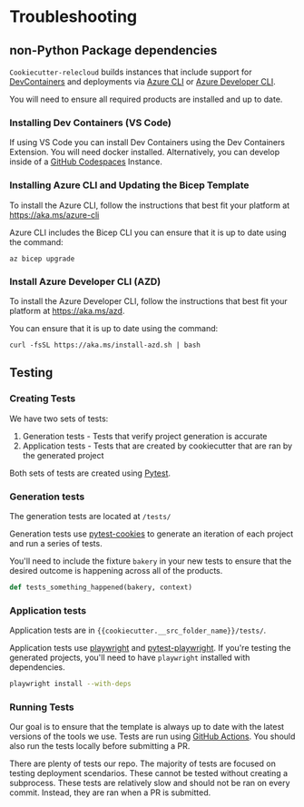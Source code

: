 # Troubleshooting

## non-Python Package dependencies
`Cookiecutter-relecloud` builds instances that include support for [DevContainers](https://containers.dev) and deployments via [Azure CLI](https://aka.ms/azure-cli) or [Azure Developer CLI](https://aka.ms/azd).

You will need to ensure all required products are installed and up to date.

### Installing Dev Containers (VS Code)

If using VS Code you can install Dev Containers using the Dev Containers Extension. You will need docker installed. Alternatively, you can develop inside of a [GitHub Codespaces](https://github.com/features/codespaces) Instance.

### Installing Azure CLI and Updating the Bicep Template

To install the Azure CLI, follow the instructions that best fit your platform at <https://aka.ms/azure-cli>

Azure CLI includes the Bicep CLI you can ensure that it is up to date using the command:

```shell
az bicep upgrade
```

### Install Azure Developer CLI (AZD)

To install the Azure Developer CLI, follow the instructions that best fit your platform at <https://aka.ms/azd>.

You can ensure that it is up to date using the command:

```shell
curl -fsSL https://aka.ms/install-azd.sh | bash
```

## Testing

### Creating Tests
We have two sets of tests:
1. Generation tests - Tests that verify project generation is accurate
2. Application tests - Tests that are created by cookiecutter that are ran by the generated project

Both sets of tests are created using [Pytest](https://pytest.org).

### Generation tests

The generation tests are located at `/tests/` 

Generation tests use [pytest-cookies](https://github.com/hackebrot/pytest-cookies) to generate an iteration of each project and run a series of tests.

You'll need to include the fixture `bakery` in your new tests to ensure that the desired outcome is happening across all of the products.

```python
def tests_something_happened(bakery, context)
```

### Application tests

Application tests are in `{{cookiecutter.__src_folder_name}}/tests/`.

Application tests use [playwright](https://playwright.dev/python/) and [pytest-playwright](https://github.com/microsoft/playwright-pytest). If you're testing the generated projects, you'll need to have `playwright` installed with dependencies.

```sh
playwright install --with-deps
```


### Running Tests

Our goal is to ensure that the template is always up to date with the latest versions of the tools we use. Tests are run using [GitHub Actions](https://github.com/kjaymiller/cookiecutter-relecloud/actions). You should also run the tests locally before submitting a PR.

There are plenty of tests our repo. The majority of tests are focused on testing deployment scendarios. These cannot be tested without creating a subprocess. These tests are relatively slow and should not be ran on every commit. Instead, they are ran when a PR is submitted.
